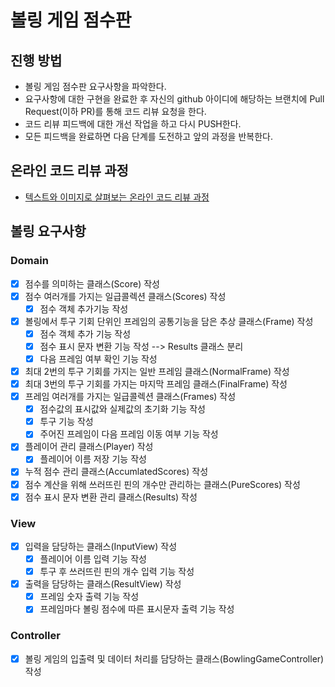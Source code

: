# 볼링 게임 점수판
## 진행 방법
* 볼링 게임 점수판 요구사항을 파악한다.
* 요구사항에 대한 구현을 완료한 후 자신의 github 아이디에 해당하는 브랜치에 Pull Request(이하 PR)를 통해 코드 리뷰 요청을 한다.
* 코드 리뷰 피드백에 대한 개선 작업을 하고 다시 PUSH한다.
* 모든 피드백을 완료하면 다음 단계를 도전하고 앞의 과정을 반복한다.

## 온라인 코드 리뷰 과정
* [텍스트와 이미지로 살펴보는 온라인 코드 리뷰 과정](https://github.com/next-step/nextstep-docs/tree/master/codereview)

## 볼링 요구사항
### Domain
- [X] 점수를 의미하는 클래스(Score) 작성
- [X] 점수 여러개를 가지는 일급콜렉션 클래스(Scores) 작성
  - [X] 점수 객체 추가기능 작성  
- [X] 볼링에서 투구 기회 단위인 프레임의 공통기능을 담은 추상 클래스(Frame) 작성
  - [X] 점수 객체 추가 기능 작성
  - [X] 점수 표시 문자 변환 기능 작성 --> Results 클래스 분리
  - [X] 다음 프레임 여부 확인 기능 작성
- [X] 최대 2번의 투구 기회를 가지는 일반 프레임 클래스(NormalFrame) 작성
- [X] 최대 3번의 투구 기회를 가지는 마지막 프레임 클래스(FinalFrame) 작성
- [X] 프레임 여러개를 가지는 일급콜렉션 클래스(Frames) 작성
  - [X] 점수값의 표시값와 실제값의 초기화 기능 작성 
  - [X] 투구 기능 작성
  - [X] 주어진 프레임이 다음 프레임 이동 여부 기능 작성
- [X] 플레이어 관리 클래스(Player) 작성
  - [X] 플레이어 이름 저장 기능 작성
- [X] 누적 점수 관리 클래스(AccumlatedScores) 작성
- [X] 점수 계산을 위해 쓰러뜨린 핀의 개수만 관리하는 클래스(PureScores) 작성
- [X] 점수 표시 문자 변환 관리 클래스(Results) 작성

### View
- [X] 입력을 담당하는 클래스(InputView) 작성
  - [X] 플레이어 이름 입력 기능 작성
  - [X] 투구 후 쓰러뜨린 핀의 개수 입력 기능 작성
- [X] 출력을 담당하는 클래스(ResultView) 작성
  - [X] 프레임 숫자 출력 기능 작성
  - [X] 프레임마다 볼링 점수에 따른 표시문자 출력 기능 작성

### Controller
- [X] 볼링 게임의 입출력 및 데이터 처리를 담당하는 클래스(BowlingGameController) 작성
